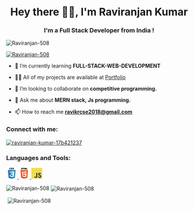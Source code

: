 <!--
**Raviranjan-508/Raviranjan-508** is a ✨ _special_ ✨ repository because its `README.md` (this file) appears on your GitHub profile.

Here are some ideas to get you started:

- 🔭 I’m currently working on ...
- 🌱 I’m currently learning ...
- 👯 I’m looking to collaborate on ...
- 🤔 I’m looking for help with ...
- 💬 Ask me about ...
- 📫 How to reach me: ...
- 😄 Pronouns: ...
- ⚡ Fun fact: ...
-->

<h1 align="center">Hey there 🙋‍♂️, I'm Raviranjan Kumar</h1>
<h3 align="center">I'm a Full Stack Developer from India !</h3>

<p align="left"> <img src="https://komarev.com/ghpvc/?username=Raviranjan-508&label=Profile%20views&color=0e75b6&style=flat" alt="Raviranjan-508" /> </p>

<p align="left"> <a href="https://github.com/ryo-ma/github-profile-trophy"><img src="https://github-profile-trophy.vercel.app/?username=Raviranjan-508" alt="Raviranjan-508" /></a> </p>

- 🌱 I’m currently learning **FULL-STACK-WEB-DEVELOPMENT**

- 👨‍💻 All of my projects are available at [Portfolio](https://raviranjan-508.github.io/)

- 👯 I’m looking to collaborate on **competitive programming.**

- 💬 Ask me about **MERN stack, Js programming.**

- 📫 How to reach me **ravikrcse2018@gmail.com**

<h3 align="left">Connect with me:</h3>
<p align="left">
<a href="https://www.linkedin.com/in/raviranjan-kumar-17b421237/" target="_blank"><img align="center" src="https://cdn.jsdelivr.net/npm/simple-icons@3.0.1/icons/linkedin.svg" alt="raviranjan-kumar-17b421237" height="30" width="40" /></a>

<h3 align="left">Languages and Tools:</h3>
<p align="left"><a href="https://www.w3schools.com/css/" target="_blank"> <img src="https://raw.githubusercontent.com/devicons/devicon/master/icons/css3/css3-original-wordmark.svg" alt="css3" width="30" height="30"/> </a><a href="https://www.w3.org/html/" target="_blank"> <img src="https://raw.githubusercontent.com/devicons/devicon/master/icons/html5/html5-original-wordmark.svg" alt="html5" width="30" height="30"/> </a> <a href="https://developer.mozilla.org/en-US/docs/Web/JavaScript" target="_blank"> <img src="https://raw.githubusercontent.com/devicons/devicon/master/icons/javascript/javascript-original.svg" alt="javascript" width="30" height="30"/> </a></p>

<p><img align="left" src="https://github-readme-stats.vercel.app/api/top-langs?username=Raviranjan-508&show_icons=true&locale=en&layout=compact" alt="Raviranjan-508" /></p>
<p>&nbsp;<img align="center" src="https://github-readme-stats.vercel.app/api?username=Raviranjan-508&show_icons=true&locale=en" alt="Raviranjan-508" /></p>

<p>&nbsp;<img align="center" src="https://github-readme-streak-stats.herokuapp.com/?user=Raviranjan-508&" alt="Raviranjan-508" /></p>
